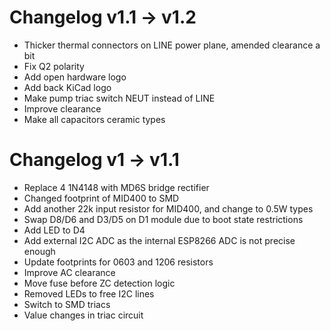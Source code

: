 # Changelog v1.1 → v1.2

* Thicker thermal connectors on LINE power plane, amended clearance a bit
* Fix Q2 polarity
* Add open hardware logo
* Add back KiCad logo
* Make pump triac switch NEUT instead of LINE
* Improve clearance
* Make all capacitors ceramic types

# Changelog v1 → v1.1

* Replace 4 1N4148 with MD6S bridge rectifier
* Changed footprint of MID400 to SMD
* Add another 22k input resistor for MID400, and change to 0.5W types
* Swap D8/D6 and D3/D5 on D1 module due to boot state restrictions
* Add LED to D4
* Add external I2C ADC as the internal ESP8266 ADC is not precise enough
* Update footprints for 0603 and 1206 resistors
* Improve AC clearance
* Move fuse before ZC detection logic
* Removed LEDs to free I2C lines
* Switch to SMD triacs
* Value changes in triac circuit

